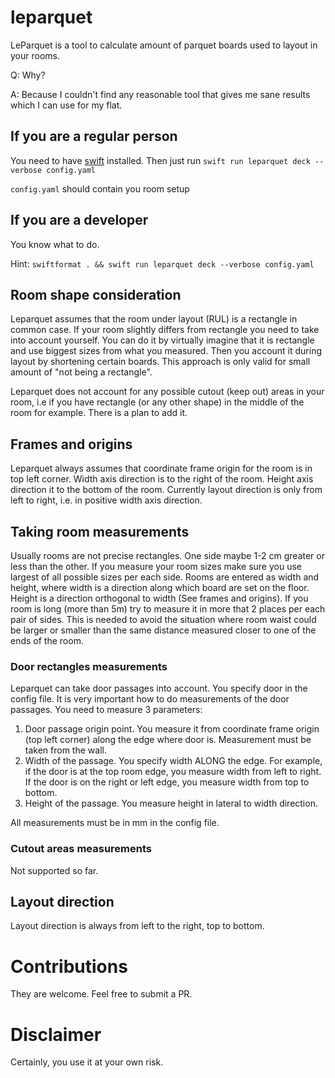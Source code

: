 # leparquet
LeParquet is a tool to calculate amount of parquet boards used to layout in your rooms.

Q: Why? 

A: Because I couldn't find any reasonable tool that gives me sane results which I can use for my flat.

## If you are a regular person

You need to have [swift](https://docs.swift.org) installed. Then just run `swift run leparquet deck --verbose config.yaml`

`config.yaml` should contain you room setup

## If you are a developer

You know what to do. 

Hint: `swiftformat . && swift run leparquet deck --verbose config.yaml`

## Room shape consideration

Leparquet assumes that the room under layout (RUL) is a rectangle in common case. If your room slightly differs from rectangle you need to take into account yourself. You can do it by virtually imagine that it is rectangle and use biggest sizes from what you measured. Then you account it during layout by shortening certain boards. This approach is only valid for small amount of "not being a rectangle".

Leparquet does not account for any possible cutout (keep out) areas in your room, i.e if you have rectangle (or any other shape) in the middle of the room for example. There is a plan to add it.

## Frames and origins

Leparquet always assumes that coordinate frame origin for the room is in top left corner. Width axis direction is to the right of the room. Height axis direction it to the bottom of the room. Currently layout direction is only from left to right, i.e. in positive width axis direction.

## Taking room measurements
    
Usually rooms are not precise rectangles. One side maybe 1-2 cm greater or less than the other. If you measure your room sizes make sure you use largest of all possible sizes per each side. Rooms are entered as width and height, where width is a direction along which board are set on the floor. Height is a direction orthogonal to width (See frames and origins). If you room is long (more than 5m) try to measure it in more that 2 places per each pair of sides. This is needed to avoid the situation where room waist could be larger or smaller than the same distance measured closer to one of the ends of the room.

### Door rectangles measurements

Leparquet can take door passages into account. You specify door in the config file. It is very important how to do measurements of the door passages. You need to measure 3 parameters:

1. Door passage origin point. You measure it from coordinate frame origin (top left corner) along the edge where door is. Measurement must be taken from the wall. 
2. Width of the passage. You specify width ALONG the edge. For example, if the door is at the top room edge, you measure width from left to right. If the door is on the right or left edge, you measure width from top to bottom.
3. Height of the passage. You measure height in lateral to width direction.

All measurements must be in mm in the config file.


### Cutout areas measurements

Not supported so far.

## Layout direction

Layout direction is always from left to the right, top to bottom.

# Contributions

They are welcome. Feel free to submit a PR.

# Disclaimer

Certainly, you use it at your own risk.
